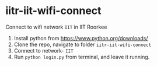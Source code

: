 # iitr-iit-wifi-connect
Connect to wifi network `IIT` in IIT Roorkee
1. Install python from https://www.python.org/downloads/
2. Clone the repo, navigate to folder `iitr-iit-wifi-connect`
3. Connect to network- `IIT`
4. Run `python login.py` from terminal, and leave it running.
